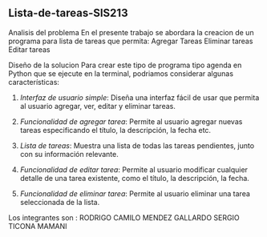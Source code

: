 ## Lista-de-tareas-SIS213
Analisis del problema
En el presente trabajo se abordara la creacion de un  programa para lista de tareas que permita:
Agregar Tareas
Eliminar tareas
Editar tareas

Diseño de la solucion
Para crear este tipo de programa tipo agenda en Python que se ejecute en la terminal, podriamos considerar algunas características:

1. *Interfaz de usuario simple*: Diseña una interfaz fácil de usar que permita al usuario agregar, ver, editar y eliminar tareas.

2. *Funcionalidad de agregar tarea*: Permite al usuario agregar nuevas tareas especificando el título, la descripción, la fecha etc.

3. *Lista de tareas*: Muestra una lista de todas las tareas pendientes, junto con su información relevante.

4. *Funcionalidad de editar tarea*: Permite al usuario modificar cualquier detalle de una tarea existente, como el título, la descripción, la fecha.

5. *Funcionalidad de eliminar tarea*: Permite al usuario eliminar una tarea seleccionada de la lista.


Los integrantes son : 
RODRIGO CAMILO MENDEZ GALLARDO
SERGIO TICONA MAMANI

